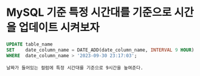 # MySQL 기준 특정 시간대를 기준으로 시간을 업데이트 시켜보자

```sql
UPDATE table_name
SET    date_column_name = DATE_ADD(date_column_name, INTERVAL 9 HOUR)
WHERE  date_column_name > '2023-09-30 23:17:03';
```
```
날짜가 들어있는 컬럼에 특정 시간대를 기준으로 9시간을 높여준다.
```
